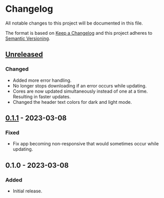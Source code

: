 Changelog
=========
All notable changes to this project will be documented in this file.

The format is based on [Keep a Changelog](http://keepachangelog.com/en/1.0.0/)
and this project adheres to [Semantic Versioning](http://semver.org/spec/v2.0.0.html).

[Unreleased]
------------
### Changed
- Added more error handling.
- No longer stops downloading if an error occurs while updating.
- Cores are now updated simultaneously instead of one at a time. Resulting in faster updates.
- Changed the header text colors for dark and light mode.

[0.1.1] - 2023-03-08
--------------------
### Fixed
- Fix app becoming non-responsive that would sometimes occur while updating.

0.1.0 - 2023-03-08
------------------
### Added
- Initial release.

[Unreleased]: https://github.com/jbenner-radham/pocket-up/compare/v0.1.1...HEAD
[0.1.1]: https://github.com/jbenner-radham/pocket-up/compare/v0.1.0...v0.1.1
